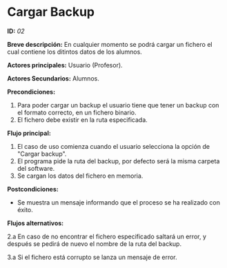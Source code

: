 # Cargar Backup

**ID:** *02*

**Breve descripción:**
En cualquier momento se podrá cargar un fichero el cual contiene los ditintos datos de los alumnos.

**Actores principales:** Usuario (Profesor).

**Actores Secundarios:** Alumnos.

**Precondiciones:**

1. Para poder cargar un backup el usuario tiene que tener un backup con el formato correcto, en un fichero binario.
2. El fichero debe existir en la ruta especificada.

**Flujo principal:**

1. El caso de uso comienza cuando el usuario selecciona la opción de "Cargar backup".
2. El programa pide la ruta del backup, por defecto será la misma carpeta del software. 
3. Se cargan los datos del fichero en memoria.

**Postcondiciones:**

* Se muestra un mensaje informando que el proceso se ha realizado con éxito.


**Flujos alternativos:**

2.a En caso de no encontrar el fichero especificado saltará un error, y después se pedirá de nuevo el nombre de la ruta del backup.

3.a Si el fichero está corrupto se lanza un mensaje de error.
